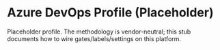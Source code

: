 # Azure DevOps Profile (Placeholder)

Placeholder profile. The methodology is vendor-neutral; this stub documents how to wire gates/labels/settings on this platform.
